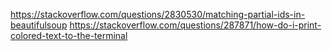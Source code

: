 https://stackoverflow.com/questions/2830530/matching-partial-ids-in-beautifulsoup
https://stackoverflow.com/questions/287871/how-do-i-print-colored-text-to-the-terminal